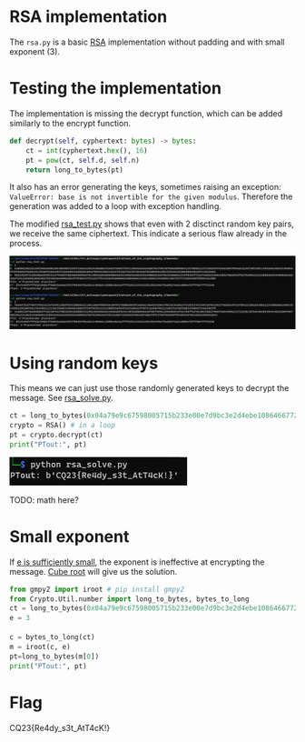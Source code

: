 # RSA implementation

The `rsa.py` is a basic [RSA](https://en.wikipedia.org/wiki/RSA_(cryptosystem)) implementation without padding and with small exponent (3).

# Testing the implementation

The implementation is missing the decrypt function, which can be added similarly to the encrypt function. 

```python
def decrypt(self, cyphertext: bytes) -> bytes:
    ct = int(cyphertext.hex(), 16)
    pt = pow(ct, self.d, self.n)
    return long_to_bytes(pt)
```

It also has an error generating the keys, sometimes raising an exception: `ValueError: base is not invertible for the given modulus`. Therefore the generation was added to a loop with exception handling.

The modified [rsa_test.py](workdir/rsa_test.py) shows that even with 2 disctinct random key pairs, we receive the same ciphertext. This indicate a serious flaw already in the process.

![](screenshots/1.png)

# Using random keys

This means we can just use those randomly generated keys to decrypt the message. See [rsa_solve.py](workdir/rsa_solve.py).

```python
ct = long_to_bytes(0x04a79e9c67598005715b233e00e7d9bc3e2d4ebe10864667726214e43eb892b3dbf736628f328ffe8fbff756861254a039b45c68a7c66d3728649834cfd3eebb90c3d84865)
crypto = RSA() # in a loop
pt = crypto.decrypt(ct)
print("PTout:", pt)
```

![](screenshots/2.png)

TODO: math here?

# Small exponent

If [e is sufficiently small](https://ir0nstone.gitbook.io/crypto/rsa/public-exponent-attacks/small-e), the exponent is ineffective at encrypting the message. [Cube root](workdir/rsa_solve2.py) will give us the solution.

```python
from gmpy2 import iroot # pip install gmpy2
from Crypto.Util.number import long_to_bytes, bytes_to_long
ct = long_to_bytes(0x04a79e9c67598005715b233e00e7d9bc3e2d4ebe10864667726214e43eb892b3dbf736628f328ffe8fbff756861254a039b45c68a7c66d3728649834cfd3eebb90c3d84865)
e = 3

c = bytes_to_long(ct)
m = iroot(c, e)
pt=long_to_bytes(m[0])
print("PTout:", pt)
```

# Flag

CQ23{Re4dy_s3t_AtT4cK!}